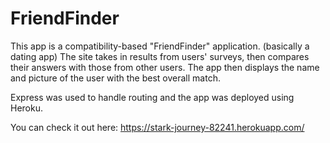 # FriendFinder

This app is a compatibility-based "FriendFinder" application. (basically a dating app)  The site takes in results from users' surveys, then compares their answers with those from other users. The app then displays the name and picture of the user with the best overall match.

Express was used to handle routing and the app was deployed using Heroku.

You can check it out here:
https://stark-journey-82241.herokuapp.com/
